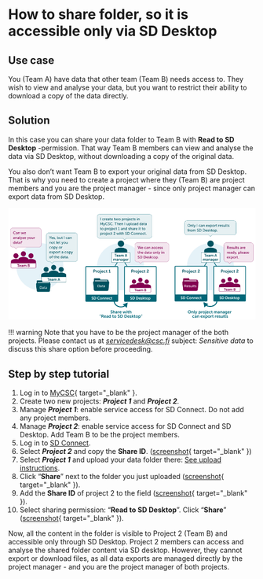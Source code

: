 # How to share folder, so it is accessible only via SD Desktop


## Use case

You (Team A) have data that other team (Team B) needs access to. They wish to view and analyse your data, but you want to restrict their ability to download a copy of the data directly.

## Solution

In this case you can share your data folder to Team B with **Read to SD Desktop** -permission. That way Team B members can view and analyse the data via SD Desktop, without downloading a copy of the original data.

You also don’t want Team B to export your original data from SD Desktop. That is why you need to create a project where they (Team B) are project members and you are the project manager - since only project manager can export data from SD Desktop.


![Transfer Data Infograph](./images/connect/UseCase_ReadToDesktop.png)

!!! warning
    Note that you have to be the project manager of the both projects. Please contact us at *servicedesk@csc.fi* subject: *Sensitive data* to discuss this share option before proceeding.

## Step by step tutorial


1. Log in to [MyCSC](https://my.csc.fi/login){ target="_blank" }.
2. Create two new projects: ***Project 1*** and ***Project 2***.
3. Manage ***Project 1***: enable service access for SD Connect. Do not add any project members.
4. Manage ***Project 2***: enable service access for SD Connect and SD Desktop. Add Team B to be the project members.
1. Log in to [SD Connect](./sd-connect-login.md).
2. Select ***Project 2*** and copy the **Share ID**. ([screenshot](./images/connect/UseCase_ShareID2.png){ target="_blank" })
3. Select ***Project 1*** and upload your data folder there: [See upload instructions](./sd-connect-upload.md).
4. Click “**Share**” next to the folder you just uploaded ([screenshot](./images/connect/UseCase_ShareButton2.png){ target="_blank" }).
5. Add the **Share ID** of project 2 to the field ([screenshot](./images/connect/UseCase_AddShareID2.png){ target="_blank" }).
6. Select sharing permission: “**Read to SD Desktop**”. Click “**Share**” ([screenshot](./images/connect/UseCase_SelectPermission2.png){ target="_blank" }).

Now, all the content in the folder is visible to Project 2 (Team B) and accessible only through SD Desktop. Project 2 members can access and analyse the shared folder content via SD desktop. However, they cannot export or download files, as all data exports are managed directly by the project manager - and you are the project manager of both projects.